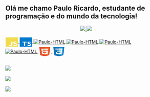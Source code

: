 ## Olá me chamo Paulo Ricardo, estudante de programação e do mundo da tecnologia!
<div align="center">
  <a href="https://github.com/Pauloricardo2019">
  <img height="180em" src="https://github-readme-stats.vercel.app/api?username=Pauloricardo2019&show_icons=true&theme=dark&include_all_commits=true&count_private=true"/>
  <img height="180em" src="https://github-readme-stats.vercel.app/api/top-langs/?username=Pauloricardo2019&layout=compact&langs_count=7&theme=dark"/>
</div>
<div style="display: inline_block"><br>
  <img align="center" alt="Paulo-Js" height="30" width="40" src="https://raw.githubusercontent.com/devicons/devicon/master/icons/javascript/javascript-plain.svg">
  <img align="center" alt="Paulo-Ts" height="30" width="40" src="https://raw.githubusercontent.com/devicons/devicon/master/icons/typescript/typescript-plain.svg">
  <img align="center" alt="Paulo-HTML" height="30" width="40" src="https://cdn.jsdelivr.net/gh/devicons/devicon/icons/nodejs/nodejs-original.svg" />
 <img align="center" alt="Paulo-HTML" height="30" width="40" src="https://cdn.jsdelivr.net/gh/devicons/devicon/icons/mongodb/mongodb-original.svg" />
  <img align="center" alt="Paulo-HTML" height="30" width="40" src="https://upload.wikimedia.org/wikipedia/commons/0/05/Go_Logo_Blue.svg" />
  <br/>
  
  <img align="center" alt="Paulo-HTML" height="30" width="40" src="https://upload.wikimedia.org/wikipedia/commons/thumb/c/c3/Python-logo-notext.svg/1024px-Python-logo-notext.svg.png"/>


  <img align="center" alt="Paulo-HTML" height="30" width="40" src="https://raw.githubusercontent.com/devicons/devicon/master/icons/html5/html5-original.svg">
  <img align="center" alt="Paulo-CSS" height="30" width="40" src="https://raw.githubusercontent.com/devicons/devicon/master/icons/css3/css3-original.svg">

</div>
  
  ##
 
<div> 
 
  <a href="https://instagram.com/paulo_ric19" target="_blank"><img src="https://img.shields.io/badge/-Instagram-%23E4405F?style=for-the-badge&logo=instagram&logoColor=white" target="_blank"></a>
 	
  
  <a href = "mailto:pauloric19@hotmail.com"><img src="https://img.shields.io/badge/-Gmail-%23333?style=for-the-badge&logo=gmail&logoColor=white" target="_blank"></a>
  
  <a href="https://www.linkedin.com/in/paulo-ricardo-santos-3a557a208/" target="_blank"><img src="https://img.shields.io/badge/-LinkedIn-%230077B5?style=for-the-badge&logo=linkedin&logoColor=white" target="_blank"></a> 
 
</div>
